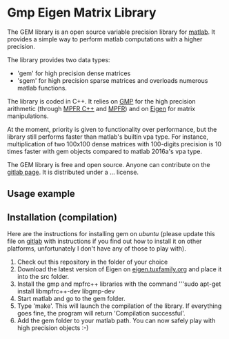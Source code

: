 Gmp Eigen Matrix Library
========================

The GEM library is an open source variable precision library for [matlab](http://www.mathworks.com/products/matlab/). It provides a simple way to perform matlab computations with a higher precision.

The library provides two data types:
 - 'gem' for high precision dense matrices
 - 'sgem' for high precision sparse matrices
and overloads numerous matlab functions.

The library is coded in C++. It relies on [GMP](https://gmplib.org/) for the high precision arithmetic (through [MPFR C++](http://www.holoborodko.com/pavel/mpfr/) and [MPFR](http://www.mpfr.org/)) and on [Eigen](http://eigen.tuxfamily.org/) for matrix manipulations.

At the moment, priority is given to functionality over performance, but the library still performs faster than matlab's builtin vpa type. For instance, multiplication of two 100x100 dense matrices with 100-digits precision is 10 times faster with gem objects compared to matlab 2016a's vpa type.

The GEM library is free and open source. Anyone can contribute on the [gitlab page](https://gitlab.com/jdbancal/gem). It is distributed under a ... license.


Usage example
-------------



Installation (compilation)
--------------------------

Here are the instructions for installing gem on *ubuntu* (please update this file on [gitlab](https://gitlab.com/jdbancal/gem) with instructions if you find out how to install it on other platforms, unfortunately I don't have any of those to play with).

1. Check out this repository in the folder of your choice
2. Download the latest version of Eigen on [eigen.tuxfamily.org](eigen.tuxfamily.org) and place it into the src folder.
3. Install the gmp and mpfrc++ libraries with the command
'''sudo apt-get install libmpfrc++-dev libgmp-dev
4. Start matlab and go to the gem folder.
5. Type 'make'. This will launch the compilation of the library. If everything goes fine, the program will return 'Compilation successful'.
6. Add the gem folder to your matlab path. You can now safely play with high precision objects :-)



